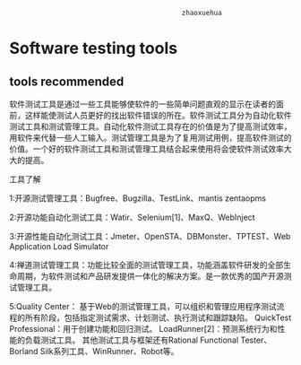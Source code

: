                                                zhaoxuehua
# Software testing tools
## tools recommended

  软件测试工具是通过一些工具能够使软件的一些简单问题直观的显示在读者的面前，这样能使测试人员更好的找出软件错误的所在。软件测试工具分为自动化软件测试工具和测试管理工具。自动化软件测试工具存在的价值是为了提高测试效率，用软件来代替一些人工输入。测试管理工具是为了复用测试用例，提高软件测试的价值。一个好的软件测试工具和测试管理工具结合起来使用将会使软件测试效率大大的提高。

工具了解

1:开源测试管理工具：Bugfree、Bugzilla、TestLink、mantis zentaopms

2:开源功能自动化测试工具：Watir、Selenium[1]、MaxQ、WebInject

3:开源性能自动化测试工具：Jmeter、OpenSTA、DBMonster、TPTEST、Web Application Load Simulator

4:禅道测试管理工具：功能比较全面的测试管理工具，功能涵盖软件研发的全部生命周期，为软件测试和产品研发提供一体化的解决方案。是一款优秀的国产开源测试管理工具。

5:Quality Center： 基于Web的测试管理工具，可以组织和管理应用程序测试流程的所有阶段，包括指定测试需求、计划测试、执行测试和跟踪缺陷。
QuickTest Professional：用于创建功能和回归测试。
LoadRunner[2]：预测系统行为和性能的负载测试工具。
其他测试工具与框架还有Rational Functional Tester、Borland Silk系列工具、WinRunner、Robot等。
